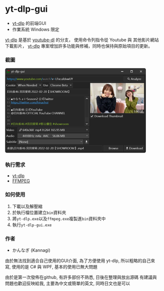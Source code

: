 # yt-dlp-gui

* [yt-dlp](https://github.com/yt-dlp/yt-dlp) 的前端GUI
* 作業系統 Windows 限定

[yt-dlp](https://github.com/yt-dlp/yt-dlp) 是基於 [youtube-dl](https://github.com/ytdl-org/youtube-dl) 的分支，
使用命令列指令從 Youtube 與 其他影片網站 下載影片，
[yt-dlp](https://github.com/yt-dlp/yt-dlp) 專案增加許多功能與修補，同時也保持與原始項目的更新。

### 截圖
<img src="screenshot01.png" width="460"/>

### 執行需求
* [yt-dlp](https://github.com/yt-dlp/yt-dlp)
* [FFMPEG](https://ffmpeg.org/download.html#build-windows)

### 如何使用
1. 下載以及解壓縮
2. 於執行檔位置建立`bin`資料夾
3. 將`yt-dlp.exe`以及`ffmpeg.exe`複製進`bin`資料夾中
4. 執行`yt-dlp-gui.exe`

### 作者
* かんなぎ (Kannagi)

由於無法找到適合自己使用的GUI介面, 
為了方便使用 yt-dlp, 所以粗略的自己來寫, 
使用的是 C# 與 WPF, 基本的使用已無大問題
    
由於是第一次發佈在github, 有許多部份不熟悉, 日後在整理與放出源碼
有建議與問題也歡迎反映給我, 主要為中文或簡單的英文, 同時日文也是可以

